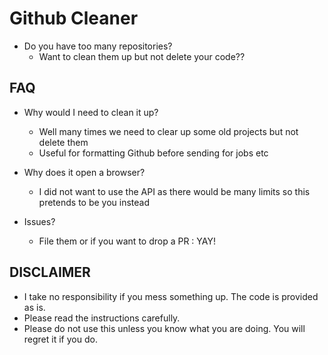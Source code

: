 # Github Cleaner

- Do you have too many repositories? 
    - Want to clean them up but not delete your code??


## FAQ
- Why would I need to clean it up?
  - Well many times we need to clear up some old projects but not delete them
  - Useful for formatting Github before sending for jobs etc

- Why does it open a browser?
  - I did not want to use the API as there would be many limits so this pretends to be you instead

- Issues?
  - File them or if you want to drop a PR : YAY!

## DISCLAIMER
- I take no responsibility if you mess something up. The code is provided as is. 
- Please read the instructions carefully. 
- Please do not use this unless you know what you are doing. You will regret it if you do.